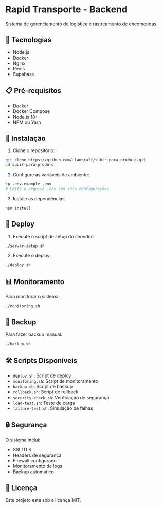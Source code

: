 # Rapid Transporte - Backend

Sistema de gerenciamento de logística e rastreamento de encomendas.

## 🚀 Tecnologias

- Node.js
- Docker
- Nginx
- Redis
- Supabase

## 📋 Pré-requisitos

- Docker
- Docker Compose
- Node.js 18+
- NPM ou Yarn

## 🔧 Instalação

1. Clone o repositório:
```bash
git clone https://github.com/Llangraff/subir-para-produ-o.git
cd subir-para-produ-o
```

2. Configure as variáveis de ambiente:
```bash
cp .env.example .env
# Edite o arquivo .env com suas configurações
```

3. Instale as dependências:
```bash
npm install
```

## 🚀 Deploy

1. Execute o script de setup do servidor:
```bash
./server-setup.sh
```

2. Execute o deploy:
```bash
./deploy.sh
```

## 📊 Monitoramento

Para monitorar o sistema:
```bash
./monitoring.sh
```

## 🔄 Backup

Para fazer backup manual:
```bash
./backup.sh
```

## 🛠️ Scripts Disponíveis

- `deploy.sh`: Script de deploy
- `monitoring.sh`: Script de monitoramento
- `backup.sh`: Script de backup
- `rollback.sh`: Script de rollback
- `security-check.sh`: Verificação de segurança
- `load-test.sh`: Teste de carga
- `failure-test.sh`: Simulação de falhas

## 🔒 Segurança

O sistema inclui:
- SSL/TLS
- Headers de segurança
- Firewall configurado
- Monitoramento de logs
- Backup automático

## 📝 Licença

Este projeto está sob a licença MIT. 